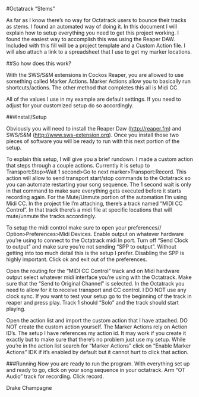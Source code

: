 #Octatrack “Stems”
 
As far as I know there’s no way for Octatrack users to bounce their tracks as stems. I found an automated way of doing it. 
In this document I will explain how to setup everything you need to get this project working. I found the easiest way to accomplish 
this was using the Reaper DAW. Included with this fill will be a project template and a Custom Action file. I will also attach a link 
to a spreadsheet that I use to get my marker locations.
 
##So how does this work?

With the SWS/S&M extensions in Cockos Reaper, you are allowed to use something called Marker Actions. Marker Actions allow 
you to basically run shortcuts/actions. The other method that completes this all is Midi CC. 

All of the values I use in my example are default settings. If you need to adjust for your customized setup do so accordingly. 

###Install/Setup

Obviously you will need to install the Reaper Daw (http://reaper.fm) and SWS/S&M (http://www.sws-extension.org). Once you install 
those two pieces of software you will be ready to run with this next portion of the setup.

To explain this setup, I will give you a brief rundown. I made a custom action that steps through a couple actions. Currently it is 
setup to Transport:Stop>Wait 1 second>Go to next marker>Transport:Record. This action will allow to send transport start/stop commands to the 
Octatrack so you can automate restarting your song sequence. The 1 second wait is only in that command to make sure everything gets executed before 
it starts recording again. For the Mute/Unmute portion of the automation I’m using Midi CC. In the project file I’m attaching, there’s a track named 
“MIDI CC Control”. In that track there’s a midi file at specific locations that will mute/unmute the tracks accordingly. 

To setup the midi control make sure to open your preferences// Option>Preferences>Midi Devices. Enable output on whatever hardware you’re using 
to connect to the Octatrack midi In port. Turn off “Send Clock to output” and make sure you’re not sending “SPP to output”. Without getting into too much 
detail this is the setup I prefer. Disabling the SPP is highly important. Click ok and exit out of the preferences. 
	
Open the routing for the “MIDI CC Control” track and on Midi hardware output select whatever midi interface you’re using with the Octatrack. Make 
sure that the “Send to Original Channel” is selected. In the Octatrack you need to allow for it to receive transport and CC control. I DO NOT use any 
clock sync. If you want to test your setup go to the beginning of the track in reaper and press play. Track 1 should “Solo” and the track should start playing. 

Open the action list and import the custom action that I have attached. DO NOT create the custom action yourself. The Marker Actions 
rely on Action ID’s. The setup I have references my action id. It may work if you create it exactly but to make sure that there’s no problem just 
use my setup. While you’re in the action list search for “Marker Actions” click on “Enable Marker Actions” IDK if it’s enabled by default but it cannot 
hurt to click that action. 
	
###Running
Now you are ready to run the program. With everything set up and ready to go, click on your song sequence in your octatrack. Arm “OT Audio” track 
for recording. Click record. 

Drake Champagne

